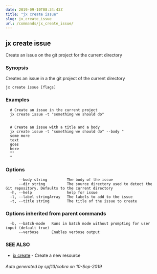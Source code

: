 ```yaml
---
date: 2019-09-10T08:34:43Z
title: "jx create issue"
slug: jx_create_issue
url: /commands/jx_create_issue/
---
```

## jx create issue

Create an issue on the git project for the current directory

### Synopsis

Creates an issue in a the git project of the current directory

```
jx create issue [flags]
```

### Examples

```
  # Create an issue in the current project
  jx create issue -t "something we should do"
  
  
  # Create an issue with a title and a body
  jx create issue -t "something we should do" --body "
  some more
  text
  goes
  here
  ""
  "
```

### Options

```
      --body string         The body of the issue
      --dir string          The source directory used to detect the Git repository. Defaults to the current directory
  -h, --help                help for issue
  -l, --label stringArray   The labels to add to the issue
  -t, --title string        The title of the issue to create
```

### Options inherited from parent commands

```
  -b, --batch-mode   Runs in batch mode without prompting for user input (default true)
      --verbose      Enables verbose output
```

### SEE ALSO

* [jx create](/commands/jx_create/)	 - Create a new resource

###### Auto generated by spf13/cobra on 10-Sep-2019
